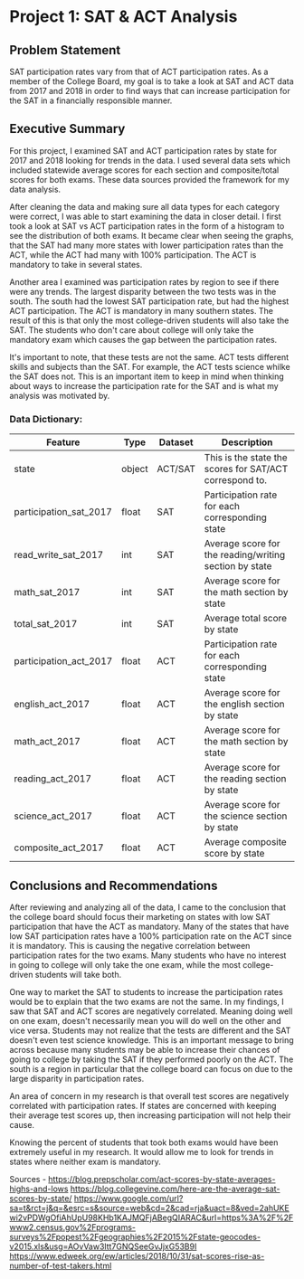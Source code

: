 # Project 1: SAT & ACT Analysis

## Problem Statement
SAT participation rates vary from that of ACT participation rates. As a member of the College Board, my goal is to take a look at SAT and ACT data from 2017 and 2018 in order to find ways that can increase participation for the SAT in a financially responsible manner.

## Executive Summary

For this project, I examined SAT and ACT participation rates by state for 2017 and 2018 looking for trends in the data. I used several data sets which included statewide average scores for each section and composite/total scores for both exams. These data sources provided the framework for my data analysis.

After cleaning the data and making sure all data types for each category were correct, I was able to start examining the data in closer detail. I first took a look at SAT vs ACT participation rates in the form of a histogram to see the distribution of both exams. It became clear when seeing the graphs, that the SAT had many more states with lower participation rates than the ACT, while the ACT had many with 100% participation. The ACT is mandatory to take in several states.

Another area I examined was participation rates by region to see if there were any trends. The largest disparity between the two tests was in the south. The south had the lowest SAT participation rate, but had the highest ACT participation. The ACT is mandatory in many southern states. The result of this is that only the most college-driven students will also take the SAT. The students who don't care about college will only take the mandatory exam which causes the gap between the participation rates.

It's important to note, that these tests are not the same. ACT tests different skills and subjects than the SAT. For example, the ACT tests science whilke the SAT does not. This is an important item to keep in mind when thinking about ways to increase the participation rate for the SAT and is what my analysis was motivated by.



### Data Dictionary:

|Feature|Type|Dataset|Description|
|---|---|---|---|
|state|object|ACT/SAT|This is the state the scores for SAT/ACT correspond to.|
|participation_sat_2017|float|SAT|Participation rate for each corresponding state|
|read_write_sat_2017|int|SAT| Average score for the reading/writing section by state|
|math_sat_2017|int|SAT| Average score for the math section by state|
|total_sat_2017|int|SAT| Average total score by state|
|participation_act_2017|float|ACT|Participation rate for each corresponding state|
|english_act_2017|float|ACT|Average score for the english section by state|
|math_act_2017|float|ACT|Average score for the math section by state|
|reading_act_2017|float|ACT|Average score for the reading section by state|
|science_act_2017|float|ACT|Average score for the science section by state|
|composite_act_2017|float|ACT|Average composite score by state|


## Conclusions and Recommendations
After reviewing and analyzing all of the data, I came to the conclusion that the college board should focus their marketing on states with low SAT participation that have the ACT as mandatory. Many of the states that have low SAT participation rates have a 100% participation rate on the ACT since it is mandatory. This is causing the negative correlation between participation rates for the two exams. Many students who have no interest in going to college will only take the one exam, while the most college-driven students will take both.

One way to market the SAT to students to increase the participation rates would be to explain that the two exams are not the same. In my findings, I saw that SAT and ACT scores are negatively correlated. Meaning doing well on one exam, doesn't necessarily mean you will do well on the other and vice versa. Students may not realize that the tests are different and the SAT doesn't even test science knowledge. This is an important message to bring across because many students may be able to increase their chances of going to college by taking the SAT if they performed poorly on the ACT. The south is a region in particular that the college board can focus on due to the large disparity in participation rates.

An area of concern in my research is that overall test scores are negatively correlated with participation rates. If states are concerned with keeping their average test scores up, then increasing participation will not help their cause.

Knowing the percent of students that took both exams would have been extremely useful in my research. It would allow me to look for trends in states where neither exam is mandatory.

Sources -
https://blog.prepscholar.com/act-scores-by-state-averages-highs-and-lows
https://blog.collegevine.com/here-are-the-average-sat-scores-by-state/
https://www.google.com/url?sa=t&rct=j&q=&esrc=s&source=web&cd=2&cad=rja&uact=8&ved=2ahUKEwi2vPDWgOfiAhUpU98KHb1KAJMQFjABegQIARAC&url=https%3A%2F%2Fwww2.census.gov%2Fprograms-surveys%2Fpopest%2Fgeographies%2F2015%2Fstate-geocodes-v2015.xls&usg=AOvVaw3ltt7GNQSeeGvJjxG53B9I
https://www.edweek.org/ew/articles/2018/10/31/sat-scores-rise-as-number-of-test-takers.html
